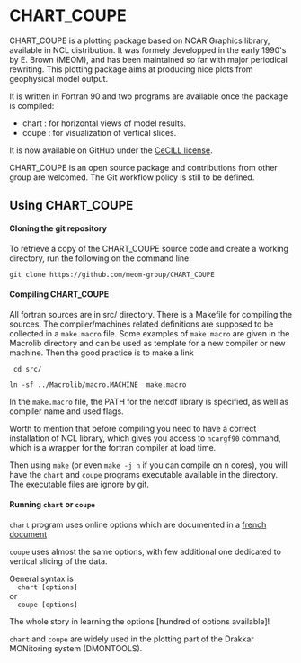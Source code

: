 # CHART_COUPE
CHART_COUPE is a plotting package based on NCAR Graphics library, available in NCL distribution. It was formely developped in the early 1990's by E. Brown (MEOM), and has been maintained so far with major periodical rewriting. This plotting package aims at producing nice plots from geophysical model output.


It is written in Fortran 90 and two programs are available once the package is compiled:

 * chart : for horizontal views of model results.
 * coupe : for visualization of vertical slices.

 It is now available on GitHub under the [CeCILL license](<http://www.cecill.info/licences/Licence_CeCILL_V2-en.html>).

CHART_COUPE is an open source package and contributions from other group are welcomed. The Git workflow policy is still to be defined.

## Using CHART_COUPE

#### Cloning the git repository
To retrieve a copy of the CHART_COUPE source code and create a working directory, run the following on the command line: 

```git clone https://github.com/meom-group/CHART_COUPE ```

#### Compiling CHART_COUPE
All fortran sources are in src/ directory. There is a Makefile for compiling the sources. The compiler/machines related definitions are supposed to be collected in a `make.macro` file. Some examples of `make.macro` are given in the Macrolib directory and can be used as template for a new compiler or new machine. Then the good practice is to make a link 

``` cd src/```

``` ln -sf ../Macrolib/macro.MACHINE  make.macro ```

In the `make.macro` file, the PATH for the netcdf library is specified, as well as compiler name and used flags.  

Worth to mention that before compiling you need to have a correct installation of NCL library, which gives you access to `ncargf90` command, which is a wrapper for the fortran compiler at load time.

Then using `make` (or even `make -j n` if you can compile on n cores), you will have the `chart` and `coupe` programs executable available in the directory. The executable files are ignore by git.


#### Running `chart` or `coupe`
 `chart` program uses online options which are documented in a [french document](<https://meom-group.github.io/CHART_COUPE_DOC>)

`coupe` uses almost the same  options, with few additional one dedicated to vertical slicing of the data.

General syntax is   
```  chart [options]```  
or  
```  coupe [options]```

The whole story in learning the options [hundred of options available]!

`chart` and `coupe` are widely used in the plotting part of the Drakkar MONitoring system (DMONTOOLS).




